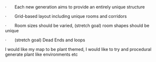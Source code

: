 ·       Each new generation aims to provide an entirely unique structure

·       Grid-based layout including unique rooms and corridors

·       Room sizes should be varied, (stretch goal) room shapes should be unique

·       (stretch goal) Dead Ends and loops

I would like my map to be plant themed, I would like to try and procedural generate plant like environments etc
